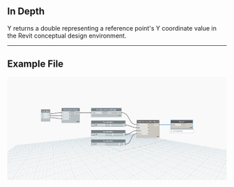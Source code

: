 ## In Depth
Y returns a double representing a reference point's Y coordinate value in the Revit conceptual design environment.
___
## Example File

![Y](./Autodesk.DesignScript.Geometry.Point.Y_img.jpg)

